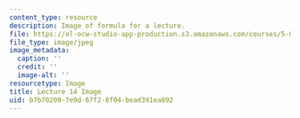 ```yaml
---
content_type: resource
description: Image of formula for a lecture.
file: https://ol-ocw-studio-app-production.s3.amazonaws.com/courses/5-80-small-molecule-spectroscopy-and-dynamics-fall-2008/b7b702097e9d67f28f04bead391ea892_lec14image.jpg
file_type: image/jpeg
image_metadata:
  caption: ''
  credit: ''
  image-alt: ''
resourcetype: Image
title: Lecture 14 Image
uid: b7b70209-7e9d-67f2-8f04-bead391ea892
---
```

